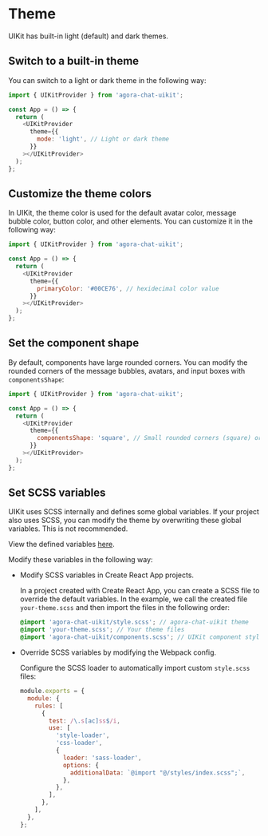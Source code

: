 # Theme

UIKit has built-in light (default) and dark themes.

## Switch to a built-in theme

You can switch to a light or dark theme in the following way:

```javascript
import { UIKitProvider } from 'agora-chat-uikit';

const App = () => {
  return (
    <UIKitProvider
      theme={{
        mode: 'light', // Light or dark theme
      }}
    ></UIKitProvider>
  );
};
```

## Customize the theme colors

In UIKit, the theme color is used for the default avatar color, message bubble color, button color, and other elements. You can customize it in the following way:

```javascript
import { UIKitProvider } from 'agora-chat-uikit';

const App = () => {
  return (
    <UIKitProvider
      theme={{
        primaryColor: '#00CE76', // hexidecimal color value
      }}
    ></UIKitProvider>
  );
};
```

## Set the component shape

By default, components have large rounded corners. You can modify the rounded corners of the message bubbles, avatars, and input boxes with `componentsShape`:

```javascript
import { UIKitProvider } from 'agora-chat-uikit';

const App = () => {
  return (
    <UIKitProvider
      theme={{
        componentsShape: 'square', // Small rounded corners (square) or large rounded corners (round)
      }}
    ></UIKitProvider>
  );
};
```

## Set SCSS variables

UIKit uses SCSS internally and defines some global variables. If your project also uses SCSS, you can modify the theme by overwriting these global variables. This is not recommended.

View the defined variables [here](https://github.com/AgoraIO-Usecase/AgoraChat-UIKit-web/blob/main/common/style/themes/default.scss).

Modify these variables in the following way:

- Modify SCSS variables in Create React App projects.

    In a project created with Create React App, you can create a SCSS file to override the default variables. In the example, we call the created file `your-theme.scss` and then import the files in the following order:
    
    ```scss
    @import 'agora-chat-uikit/style.scss'; // agora-chat-uikit theme
    @import 'your-theme.scss'; // Your theme files
    @import 'agora-chat-uikit/components.scss'; // UIKit component styles
    ```

- Override SCSS variables by modifying the Webpack config.

    Configure the SCSS loader to automatically import custom `style.scss` files:
    
    ```javascript
    module.exports = {
      module: {
        rules: [
          {
            test: /\.s[ac]ss$/i,
            use: [
              'style-loader',
              'css-loader',
              {
                loader: 'sass-loader',
                options: {
                  additionalData: `@import "@/styles/index.scss";`,
                },
              },
            ],
          },
        ],
      },
    };
    ```


